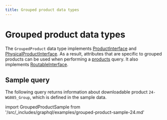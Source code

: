 ```yaml
---
title: Grouped product data types
---
```


# Grouped product data types

The `GroupedProduct` data type implements [ProductInterface](https://developer.adobe.com/commerce/webapi/graphql-api/beta/index.html#definition-ProductInterface) and [PhysicalProductInterface](https://developer.adobe.com/commerce/webapi/graphql-api/beta/index.html#definition-PhysicalProductInterface). As a result, attributes that are specific to grouped products can be used when performing a [products](../../queries/products.md) query. It also implements [RoutableInterface](https://developer.adobe.com/commerce/webapi/graphql-api/beta/index.html#definition-RoutableInterface).

## Sample query

The following query returns information about downloadable product `24-WG085_Group`, which is defined in the sample data.

import GroupedProductSample from '/src/_includes/graphql/examples/grouped-product-sample-24.md'

<GroupedProductSample />
